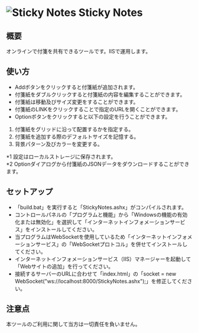 # ![Sticky Notes](favicon.ico) Sticky Notes

## 概要

オンラインで付箋を共有できるツールです。IISで運用します。

## 使い方

- Addボタンをクリックすると付箋紙が追加されます。
- 付箋紙をダブルクリックすると付箋紙の内容を編集することができます。
- 付箋紙は移動及びサイズ変更をすることができます。
- 付箋紙のLINKをクリックすることで指定のURLを開くことができます。
- Optionボタンをクリックすると以下の設定を行うことができます。

1. 付箋紙をグリッドに沿って配置するかを指定する。
2. 付箋紙を追加する際のデフォルトサイズを記憶する。
3. 背景パターン及びカラーを変更する。

*1 設定はローカルストレージに保存されます。  
*2 Optionダイアログから付箋紙のJSONデータをダウンロードすることができます。

## セットアップ

- 「build.bat」を実行すると「StickyNotes.ashx」がコンパイルされます。
- コントロールパネルの「プログラムと機能」から「Windowsの機能の有効化または無効化」を選択して「インターネットインフォメーションサービス」をインストールしてください。
- 当プログラムはWebSocketを使用しているため「インターネットインフォメーションサービス」の「WebSocketプロトコル」を併せてインストールしてください。
- インターネットインフォメーションサービス（IIS）マネージャーを起動して「Webサイトの追加」を行ってください。
- 接続するサーバーのURLに合わせて「index.html」の「socket = new WebSocket("ws://localhost:8000/StickyNotes.ashx");」を修正してください。

## 注意点

本ツールのご利用に関して当方は一切責任を負いません。

